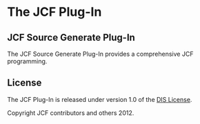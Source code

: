 # The JCF Plug-In

## JCF Source Generate Plug-In
The JCF Source Generate Plug-In provides a comprehensive JCF programming. 

## License
The JCF Plug-In is released under version 1.0 of the [DIS License].

Copyright JCF contributors and others 2012.

[DIS License]: http://www.daewoobrenic.com/client/index.html
